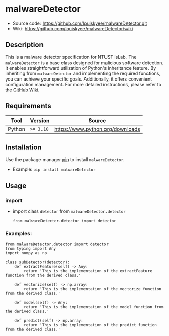 malwareDetector
===============

* Source code: https://github.com/louiskyee/malwareDetector.git
* Wiki: https://github.com/louiskyee/malwareDetector/wiki

Description
-----------

This is a malware detector specification for NTUST isLab.
The `malwareDetector` is a base class designed for malicious software detection. It enables straightforward utilization of Python's inheritance feature. By inheriting from `malwareDetector` and implementing the required functions, you can achieve your specific goals. Additionally, it offers convenient configuration management. For more detailed instructions, please refer to the [GitHub Wiki](https://github.com/louiskyee/malwareDetector/wiki).

Requirements
------------
Tool | Version |Source |
|---|---|---|
| Python | `>= 3.10` | https://www.python.org/downloads |

Installation
------------

Use the package manager [pip](https://pip.pypa.io/en/stable/) to install `malwareDetector`.
* Example: `pip install malwareDetector`

Usage
-----

### import
* import class `detector` from `malwareDetector.detector`
    ```python=
    from malwareDetector.detector import detector
    ```

### Examples:
```python=
from malwareDetector.detector import detector
from typing import Any
import numpy as np

class subDetector(detector):
    def extractFeature(self) -> Any:
        return 'This is the implementation of the extractFeature function from the derived class.'

    def vectorize(self) -> np.array:
        return 'This is the implementation of the vectorize function from the derived class.'

    def model(self) -> Any:
        return 'This is the implementation of the model function from the derived class.'

    def predict(self) -> np.array:
        return 'This is the implementation of the predict function from the derived class.'
```